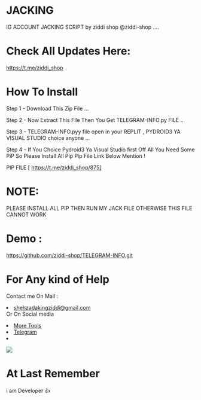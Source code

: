 # JACKING 

IG ACCOUNT JACKING SCRIPT by  ziddi shop @ziddi-shop ....




# Check All Updates Here: 
https://t.me/ziddi_shop

# How To Install 

Step 1 - Download This Zip File ...

Step 2 -  Now Extract This File Then You Get TELEGRAM-INFO.py FILE ..

Step 3 - TELEGRAM-INFO.pyy file open in your REPLIT , PYDROID3 YA VISUAL STUDIO choice anyone ...

Step 4 - If You Choice Pydroid3 Ya Visual Studio first Off All You Need Some PiP So Please Install All Pip Pip File Link Below Mention !

  PIP FILE [ https://t.me/ziddi_shop/875]

 # NOTE:
 PLEASE INSTALL ALL PIP THEN RUN MY JACK FILE OTHERWISE THIS FILE CANNOT WORK



# Demo : 
https://github.com/ziddi-shop/TELEGRAM-INFO.git

# For Any kind of Help 


Contact me On Mail      :  <li>shehzadakingziddi@gmail.com   </li> 
Or On Social media 
  <li>
<a href="https://t.me/ziddi_shop"> 
More Tools </a>
 </li> <li>
  <a href="https://t.me/ziddi_beatz1"> 
Telegram  </a> </li> <li>


<a href="https://www.buymeacoffee.com/theofficialvkr"><img src="https://img.buymeacoffee.com/button-api/?text=Buy me a coffee&emoji=&slug=theofficialvkr&button_colour=BD5FFF&font_colour=ffffff&font_family=Cookie&outline_colour=000000&coffee_colour=FFDD00"></a>
</li> 

# At Last Remember 

i am Developer 👍
